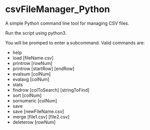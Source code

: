 # csvFileManager_Python
A simple Python command line tool for managing CSV files.

Run the script using python3.

You will be promped to enter a subcommand. Valid commands are:

- help
- load [fileName.csv]
- printrow [rowNum]
- printrow [startRow] [endRow]
- evalsum [colNum]
- evalavg [colNum]
- stats
- findrow [colToSearch] [stringToFind]
- sort [colNum]
- sornumeric [colNum]
- save
- save [newFileName.csv]
- merge [file1.csv] [file2.csv]
- deleterow [rowNum]
